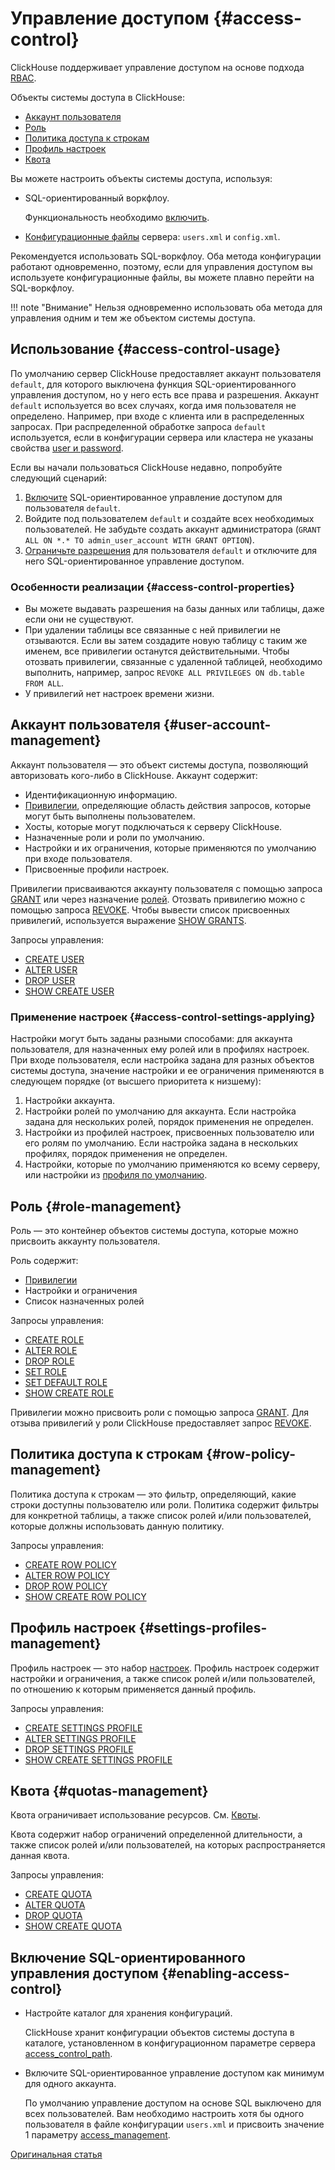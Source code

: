# Управление доступом {#access-control}

ClickHouse поддерживает управление доступом на основе подхода [RBAC](https://ru.wikipedia.org/wiki/Управление_доступом_на_основе_ролей).

Объекты системы доступа в ClickHouse:

- [Аккаунт пользователя](#user-account-management)
- [Роль](#role-management)
- [Политика доступа к строкам](#row-policy-management)
- [Профиль настроек](#settings-profiles-management)
- [Квота](#quotas-management)

Вы можете настроить объекты системы доступа, используя:

- SQL-ориентированный воркфлоу.

    Функциональность необходимо [включить](#enabling-access-control).

- [Конфигурационные файлы](configuration-files.md) сервера: `users.xml` и `config.xml`.

Рекомендуется использовать SQL-воркфлоу. Оба метода конфигурации работают одновременно, поэтому, если для управления доступом вы используете конфигурационные файлы, вы можете плавно перейти на SQL-воркфлоу.

!!! note "Внимание"
    Нельзя одновременно использовать оба метода для управления одним и тем же объектом системы доступа.


## Использование {#access-control-usage}

По умолчанию сервер ClickHouse предоставляет аккаунт пользователя `default`, для которого выключена функция SQL-ориентированного управления доступом, но у него есть все права и разрешения. Аккаунт `default` используется во всех случаях, когда имя пользователя не определено. Например, при входе с клиента или в распределенных запросах. При распределенной обработке запроса `default` используется, если в конфигурации сервера или кластера не указаны свойства [user и password](../engines/table-engines/special/distributed.md).

Если вы начали пользоваться ClickHouse недавно, попробуйте следующий сценарий:

1. [Включите](#enabling-access-control) SQL-ориентированное управление доступом для пользователя `default`.
2. Войдите под пользователем `default` и создайте всех необходимых пользователей. Не забудьте создать аккаунт администратора (`GRANT ALL ON *.* TO admin_user_account WITH GRANT OPTION`).
3. [Ограничьте разрешения](settings/permissions-for-queries.md#permissions_for_queries) для пользователя `default` и отключите для него SQL-ориентированное управление доступом.

### Особенности реализации {#access-control-properties}

- Вы можете выдавать разрешения на базы данных или таблицы, даже если они не существуют.
- При удалении таблицы все связанные с ней привилегии не отзываются. Если вы затем создадите новую таблицу с таким же именем, все привилегии останутся действительными. Чтобы отозвать привилегии, связанные с удаленной таблицей, необходимо выполнить, например, запрос `REVOKE ALL PRIVILEGES ON db.table FROM ALL`.
- У привилегий нет настроек времени жизни.

## Аккаунт пользователя {#user-account-management}

Аккаунт пользователя — это объект системы доступа, позволяющий авторизовать кого-либо в ClickHouse. Аккаунт содержит:

- Идентификационную информацию.
- [Привилегии](../sql-reference/statements/grant.md#grant-privileges), определяющие область действия запросов, которые могут быть выполнены пользователем.
- Хосты, которые могут подключаться к серверу ClickHouse.
- Назначенные роли и роли по умолчанию.
- Настройки и их ограничения, которые применяются по умолчанию при входе пользователя.
- Присвоенные профили настроек.

Привилегии присваиваются аккаунту пользователя с помощью запроса [GRANT](../sql-reference/statements/grant.md) или через назначение [ролей](#role-management). Отозвать привилегию можно с помощью запроса [REVOKE](../sql-reference/statements/revoke.md). Чтобы вывести список присвоенных привилегий, используется выражение [SHOW GRANTS](../sql-reference/statements/show.md#show-grants-statement).

Запросы управления:

- [CREATE USER](../sql-reference/statements/create.md#create-user-statement)
- [ALTER USER](../sql-reference/statements/alter.md#alter-user-statement)
- [DROP USER](../sql-reference/statements/misc.md#drop-user-statement)
- [SHOW CREATE USER](../sql-reference/statements/show.md#show-create-user-statement)

### Применение настроек {#access-control-settings-applying}

Настройки могут быть заданы разными способами: для аккаунта пользователя, для назначенных ему ролей или в профилях настроек. При входе пользователя, если настройка задана для разных объектов системы доступа, значение настройки и ее ограничения применяются в следующем порядке (от высшего приоритета к низшему):

1. Настройки аккаунта.
2. Настройки ролей по умолчанию для аккаунта. Если настройка задана для нескольких ролей, порядок применения не определен.
3. Настройки из профилей настроек, присвоенных пользователю или его ролям по умолчанию. Если настройка задана в нескольких профилях, порядок применения не определен.
4. Настройки, которые по умолчанию применяются ко всему серверу, или настройки из [профиля по умолчанию](server-configuration-parameters/settings.md#default-profile).


## Роль {#role-management}

Роль — это контейнер объектов системы доступа, которые можно присвоить аккаунту пользователя.

Роль содержит:

- [Привилегии](../sql-reference/statements/grant.md#grant-privileges)
- Настройки и ограничения
- Список назначенных ролей

Запросы управления:

- [CREATE ROLE](../sql-reference/statements/create.md#create-role-statement)
- [ALTER ROLE](../sql-reference/statements/alter.md#alter-role-statement)
- [DROP ROLE](../sql-reference/statements/misc.md#drop-role-statement)
- [SET ROLE](../sql-reference/statements/misc.md#set-role-statement)
- [SET DEFAULT ROLE](../sql-reference/statements/misc.md#set-default-role-statement)
- [SHOW CREATE ROLE](../sql-reference/statements/show.md#show-create-role-statement)

Привилегии можно присвоить роли с помощью запроса [GRANT](../sql-reference/statements/grant.md). Для отзыва привилегий у роли ClickHouse предоставляет запрос [REVOKE](../sql-reference/statements/revoke.md).

## Политика доступа к строкам {#row-policy-management}

Политика доступа к строкам — это фильтр, определяющий, какие строки доступны пользователю или роли. Политика содержит фильтры для конкретной таблицы, а также список ролей и/или пользователей, которые должны использовать данную политику.

Запросы управления:

- [CREATE ROW POLICY](../sql-reference/statements/create.md#create-row-policy-statement)
- [ALTER ROW POLICY](../sql-reference/statements/alter.md#alter-row-policy-statement)
- [DROP ROW POLICY](../sql-reference/statements/misc.md#drop-row-policy-statement)
- [SHOW CREATE ROW POLICY](../sql-reference/statements/show.md#show-create-row-policy-statement)


## Профиль настроек {#settings-profiles-management}

Профиль настроек — это набор [настроек](settings/index.md). Профиль настроек содержит настройки и ограничения, а также список ролей и/или пользователей, по отношению к которым применяется данный профиль.

Запросы управления:

- [CREATE SETTINGS PROFILE](../sql-reference/statements/create.md#create-settings-profile-statement)
- [ALTER SETTINGS PROFILE](../sql-reference/statements/alter.md#alter-settings-profile-statement)
- [DROP SETTINGS PROFILE](../sql-reference/statements/misc.md#drop-settings-profile-statement)
- [SHOW CREATE SETTINGS PROFILE](../sql-reference/statements/show.md#show-create-settings-profile-statement)


## Квота {#quotas-management}

Квота ограничивает использование ресурсов. См. [Квоты](quotas.md).

Квота содержит набор ограничений определенной длительности, а также список ролей и/или пользователей, на которых распространяется данная квота.

Запросы управления:

- [CREATE QUOTA](../sql-reference/statements/create.md#create-quota-statement)
- [ALTER QUOTA](../sql-reference/statements/alter.md#alter-quota-statement)
- [DROP QUOTA](../sql-reference/statements/misc.md#drop-quota-statement)
- [SHOW CREATE QUOTA](../sql-reference/statements/show.md#show-create-quota-statement)


## Включение SQL-ориентированного управления доступом {#enabling-access-control}

- Настройте каталог для хранения конфигураций.

    ClickHouse хранит конфигурации объектов системы доступа в каталоге, установленном в конфигурационном параметре сервера [access_control_path](server-configuration-parameters/settings.md#access_control_path).

- Включите SQL-ориентированное управление доступом как минимум для одного аккаунта.

    По умолчанию управление доступом на основе SQL выключено для всех пользователей. Вам необходимо настроить хотя бы одного пользователя в файле конфигурации `users.xml` и присвоить значение 1 параметру [access_management](settings/settings-users.md#access_management-user-setting).


[Оригинальная статья](https://clickhouse.tech/docs/ru/operations/access_rights/) <!--hide-->
